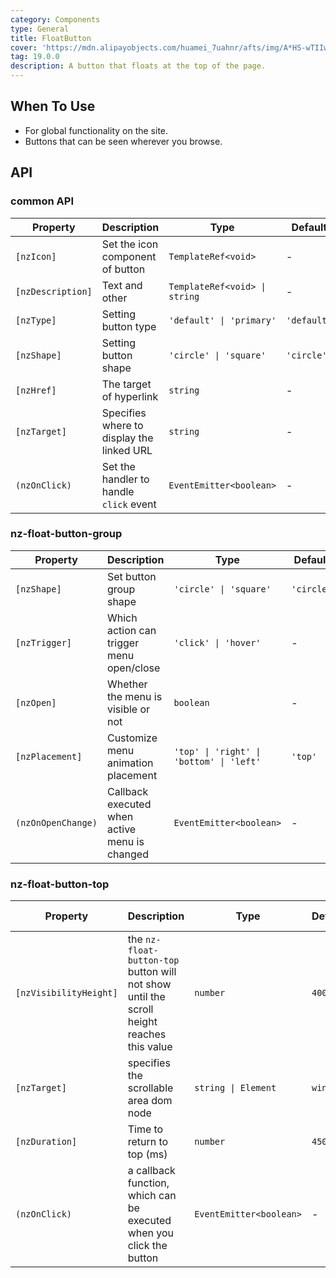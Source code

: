 ```yaml
---
category: Components
type: General
title: FloatButton
cover: 'https://mdn.alipayobjects.com/huamei_7uahnr/afts/img/A*HS-wTIIwu0kAAAAAAAAAAAAADrJ8AQ/original'
tag: 19.0.0
description: A button that floats at the top of the page.
---
```


## When To Use

- For global functionality on the site.
- Buttons that can be seen wherever you browse.

## API

### common API

| Property          | Description                               | Type                          | Default     |
| ----------------- | ----------------------------------------- | ----------------------------- | ----------- |
| `[nzIcon]`        | Set the icon component of button          | `TemplateRef<void>`           | -           |
| `[nzDescription]` | Text and other                            | `TemplateRef<void> \| string` | -           |
| `[nzType]`        | Setting button type                       | `'default' \| 'primary'`      | `'default'` |
| `[nzShape]`       | Setting button shape                      | `'circle' \| 'square'`        | `'circle'`  |
| `[nzHref]`        | The target of hyperlink                   | `string`                      | -           |
| `[nzTarget]`      | Specifies where to display the linked URL | `string`                      | -           |
| `(nzOnClick)`     | Set the handler to handle `click` event   | `EventEmitter<boolean>`       | -           |

### nz-float-button-group

| Property           | Description                                   | Type                                     | Default    |
| ------------------ | --------------------------------------------- | ---------------------------------------- | ---------- |
| `[nzShape]`        | Set button group shape                        | `'circle' \| 'square'`                   | `'circle'` |
| `[nzTrigger]`      | Which action can trigger menu open/close      | `'click' \| 'hover'`                     | -          |
| `[nzOpen]`         | Whether the menu is visible or not            | `boolean`                                | -          |
| `[nzPlacement]`    | Customize menu animation placement            | `'top' \| 'right' \| 'bottom' \| 'left'` | `'top'`    |
| `(nzOnOpenChange)` | Callback executed when active menu is changed | `EventEmitter<boolean>`                  | -          |

### nz-float-button-top

| Property               | Description                                                                               | Type                    | Default  | Global Config |
|------------------------|-------------------------------------------------------------------------------------------|-------------------------|----------|---------------|
| `[nzVisibilityHeight]` | the `nz-float-button-top` button will not show until the scroll height reaches this value | `number`                | `400`    | ✅             |
| `[nzTarget]`           | specifies the scrollable area dom node                                                    | `string \| Element`     | `window` |
| `[nzDuration]`         | Time to return to top (ms)                                                                | `number`                | `450`    |
| `(nzOnClick)`          | a callback function, which can be executed when you click the button                      | `EventEmitter<boolean>` | -        |
